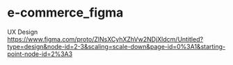 # e-commerce_figma
UX Design
https://www.figma.com/proto/ZlNsXCyhXZhVw2NDjXldcm/Untitled?type=design&node-id=2-3&scaling=scale-down&page-id=0%3A1&starting-point-node-id=2%3A3
